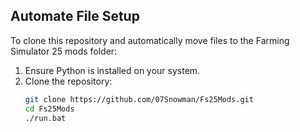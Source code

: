
## Automate File Setup

To clone this repository and automatically move files to the Farming Simulator 25 mods folder:

1. Ensure Python is installed on your system.
2. Clone the repository:
   ```bash
   git clone https://github.com/07Snowman/Fs25Mods.git
   cd Fs25Mods
   ./run.bat

